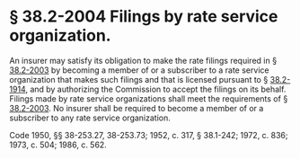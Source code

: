 # § 38.2-2004 Filings by rate service organization.

<p>An insurer may satisfy its obligation to make the rate filings required in § <a href='http://law.lis.virginia.gov/vacode/38.2-2003/'>38.2-2003</a> by becoming a member of or a subscriber to a rate service organization that makes such filings and that is licensed pursuant to § <a href='http://law.lis.virginia.gov/vacode/38.2-1914/'>38.2-1914</a>, and by authorizing the Commission to accept the filings on its behalf. Filings made by rate service organizations shall meet the requirements of § <a href='http://law.lis.virginia.gov/vacode/38.2-2003/'>38.2-2003</a>. No insurer shall be required to become a member of or a subscriber to any rate service organization.</p><p>Code 1950, §§ 38-253.27, 38-253.73; 1952, c. 317, § 38.1-242; 1972, c. 836; 1973, c. 504; 1986, c. 562.</p>